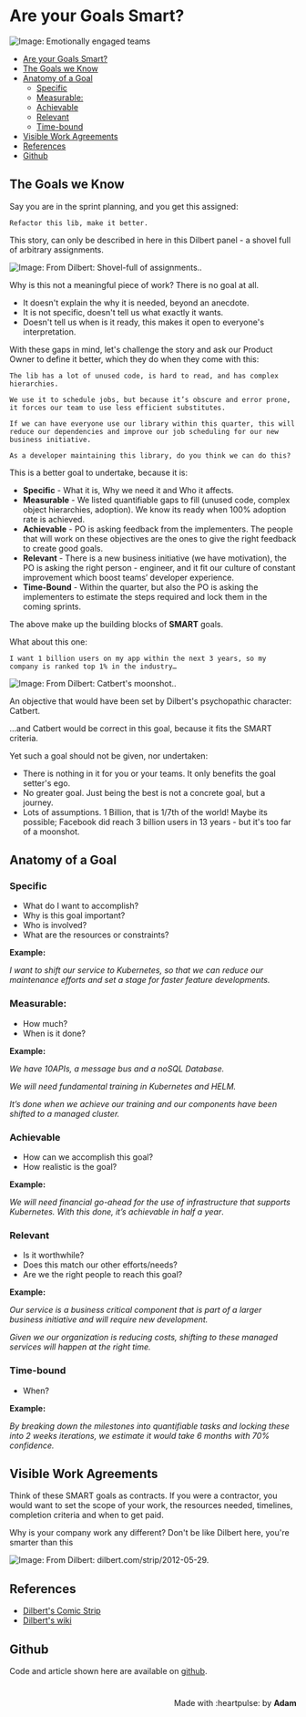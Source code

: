 # Are your Goals Smart?

 <!-- title: Are your Goals Smart? -->
 
 ![Image: Emotionally engaged teams](banner.jpg "Image: Shutter Stock")

 - [Are your Goals Smart?](#are-your-goals-smart)
  - [The Goals we Know](#the-goals-we-know)
  - [Anatomy of a Goal](#anatomy-of-a-goal)
    - [Specific](#specific)
    - [Measurable:](#measurable)
    - [Achievable](#achievable)
    - [Relevant](#relevant)
    - [Time-bound](#time-bound)
  - [Visible Work Agreements](#visible-work-agreements)
  - [References](#references)
  - [Github](#github)
 
## The Goals we Know

Say you are in the sprint planning, and you get this assigned:

`Refactor this lib, make it better.`


This story, can only be described in here in this Dilbert panel - a shovel full of arbitrary assignments.

 ![Image: From Dilbert: Shovel-full of assignments..](Dilbert_PHB.jpg "From Dilbert: Shovel-full of assignments..")

Why is this not a meaningful piece of work? There is no goal at all. 

- It doesn't explain the why it is needed, beyond an anecdote. 
- It is not specific, doesn't tell us what exactly it wants. 
- Doesn't tell us when is it ready, this makes it open to everyone's interpretation.
  
With these gaps in mind, let's challenge the story and ask our Product Owner to define it better, which they do when they come with this:

```text
The lib has a lot of unused code, is hard to read, and has complex hierarchies.

We use it to schedule jobs, but because it’s obscure and error prone, it forces our team to use less efficient substitutes.

If we can have everyone use our library within this quarter, this will reduce our dependencies and improve our job scheduling for our new business initiative. 

As a developer maintaining this library, do you think we can do this?
```

This is a better goal to undertake, because it is:

- **Specific** - What it is, Why we need it and Who it affects.
- **Measurable** - We listed quantifiable gaps to fill (unused code, complex object hierarchies, adoption). We know its ready when 100% adoption rate is achieved.
- **Achievable** - PO is asking feedback from the implementers. The people that will work on these objectives are the ones to give the right feedback to create good goals.
- **Relevant** - There is a new business initiative (we have motivation), the PO is asking the  right person - engineer, and it fit our culture of  constant improvement which boost teams’ developer experience.
- **Time-Bound** - Within the quarter, but also the PO is asking the implementers to estimate the steps required and lock them in the coming sprints.


The above make up the building blocks of **SMART** goals. 

What about this one:

`I want 1 billion users on my app within the next 3 years, so my company is ranked top 1% in the industry…`

 ![Image: From Dilbert: Catbert's moonshot..](Catbert.png "From Dilbert: Catbert's moonshot.")

An objective that would have been set by Dilbert's psychopathic character: Catbert.

...and Catbert would be correct in this goal, because it fits the SMART criteria.

Yet such a goal should not be given, nor undertaken:

- There is nothing in it for you or your teams. It only benefits the goal setter's ego.
- No greater goal. Just being the best is not a concrete goal, but a journey.
- Lots of assumptions. 1 Billion, that is 1/7th of the world! Maybe its possible; Facebook did reach 3 billion users in 13 years - but it's too far of a moonshot.

## Anatomy of a Goal

### Specific

- What do I want to accomplish?
- Why is this goal important?
- Who is involved?
- What are the resources or constraints?


**Example:**

*I want to shift our service to Kubernetes, so that we can reduce our maintenance efforts and set a stage for faster feature developments.*

### Measurable:

- How much?
- When is it done?


**Example:**

*We have 10APIs, a message bus and a noSQL Database.*

*We will need fundamental training in Kubernetes and HELM.*

*It’s done when we achieve our training and our components have been shifted to a managed cluster.*

### Achievable

- How can we accomplish this goal?
- How realistic is the goal?
  
**Example:**

*We will need financial go-ahead for the use of infrastructure that supports Kubernetes. With this done, it’s achievable in half a year*.

### Relevant

- Is it worthwhile? 
- Does this match our other efforts/needs?
- Are we the right people to reach this goal?


**Example:**

*Our service is a business critical component that is part of a larger business initiative and will require new development.* 

*Given we our organization is reducing costs, shifting to these managed services will happen at the right time.*

### Time-bound

- When?


**Example:**

*By breaking down the milestones into quantifiable tasks and locking these into 2 weeks iterations, we estimate it would take 6 months with 70% confidence.*

## Visible Work Agreements

Think of these SMART goals as contracts. If you were a contractor, you would want to set the scope of your work, the resources needed, timelines, completion criteria and when to get paid.

Why is your company work any different? Don't be like Dilbert here, you're smarter than this

 ![Image: From Dilbert: dilbert.com/strip/2012-05-29.](dilbert-strip.gif "From Dilbert: dilbert.com/strip/2012-05-29.")

## References

- [Dilbert's Comic Strip](https://dilbert.com)
- [Dilbert's wiki](https://dilbert.fandom.com/wiki)

## Github

Code and article shown here are available on [github](https://github.com/adamd1985/articles/tree/main/smart_goals).

#
<div align="right">Made with :heartpulse: by <b>Adam</b></div>

